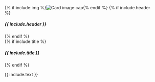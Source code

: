 <div class="card mb-3" style="width: 30rem;">
{% if include.img %}<img class="card-img-top" src="{{ include.img | prepend: '/images/' | absolute_url }}" alt="Card image cap">{% endif %}
{% if include.header %}<h5 class="card-header text-center">{{ include.header }}</h5>{% endif %}
<div class="card-body">
{% if include.title %}<h5 class="card-title text-center">{{ include.title }}</h5>{% endif %}
<div class="card-text" markdown="1">

{{ include.text }}

</div>
</div>
</div>